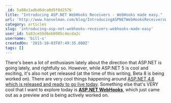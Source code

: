 ```yaml
---
_id: 5a88e1adbd6dca0d5f0d2576
title: "Introducing ASP.NET WebHooks Receivers - WebHooks made easy."
url: 'http://www.hanselman.com/blog/IntroducingASPNETWebHooksReceiversWebHooksMadeEasy.aspx'
category: articles
slug: 'introducing-asp-net-webhooks-receivers-webhooks-made-easy'
user_id: 5a83ce59d6eb0005c4ecda2c
username: 'bill-s'
createdOn: '2015-10-03T07:49:35.000Z'
tags: []
---
```


There's been a lot of enthusiasm lately about the direction that ASP.NET is going lately, and rightfully so. However, while ASP.NET 5 is cool and exciting, it's also not yet released (at the time of this writing, Beta 8 is being worked on). There are very cool things happening around <a href="http://www.hanselman.com/blog/VisualStudio2015ReleasedPlusASPNET5Roadmap.aspx">ASP.NET 4.6 which is released and ready to go live today</a>. Something else that's VERY cool that I want to explore today is <a href="http://blogs.msdn.com/b/webdev/archive/2015/09/04/introducing-microsoft-asp-net-webhooks-preview.aspx"><strong>ASP.NET WebHooks</strong></a>, which just came out as a preview and is being actively worked on.
